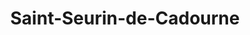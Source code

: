 ---
title: Saint-Seurin-de-Cadourne
url: /saint-seurin-de-cadourne/
latitude: 45.309
longitude: -0.782
---